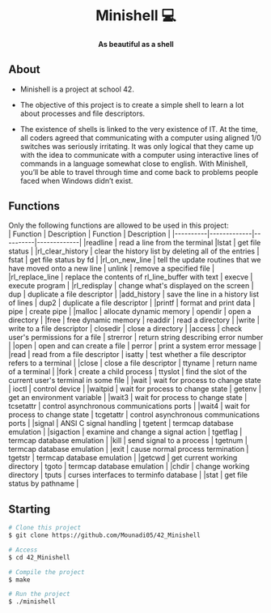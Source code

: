 <h1 align="center">Minishell 💻</h1>
<h4 align="center">As beautiful as a shell </h4>



## About ##

- Minishell is a project at school 42.

- The objective of this project is to create a simple shell to learn a lot about processes and file descriptors.

- The existence of shells is linked to the very existence of IT. At the time, all coders agreed that communicating with a computer using aligned 1/0 switches was seriously irritating. It was only logical that they came up with the idea to communicate with
a computer using interactive lines of commands in a language somewhat close to english.
With Minishell, you’ll be able to travel through time and come back to problems people faced when Windows didn’t exist.


## Functions ##
Only the following functions are allowed to be used in this project:<br>
| Function | Description | Function | Description |
|----------|-------------|----------|-------------|
|readline | read a line from the terminal |lstat | get file status | 
|rl_clear_history | clear the history list by deleting all of the entries | fstat | get file status by fd |
|rl_on_new_line | tell the update routines that we have moved onto a new line | unlink | remove a specified file |
|rl_replace_line | replace the contents of rl_line_buffer with text | execve | execute program |
|rl_redisplay | change what's displayed on the screen | dup | duplicate a file descriptor |
|add_history | save the line in a history list of lines | dup2 | duplicate a file descriptor |
|printf | format and print data | pipe | create pipe |
|malloc | allocate dynamic memory | opendir | open a directory |
|free | free dynamic memory | readdir | read a directory |
|write | write to a file descriptor | closedir | close a directory |
|access | check user's permissions for a file | strerror | return string describing error number |
|open | open and can create a file | perror | print a system error message |
|read | read from a file descriptor | isatty | test whether a file descriptor refers to a terminal |
|close | close a file descriptor | ttyname | return name of a terminal |
|fork | create a child process | ttyslot | find the slot of the current user's terminal in some file |
|wait | wait for process to change state | ioctl | control device |
|waitpid | wait for process to change state | getenv | get an environment variable |
|wait3 | wait for process to change state | tcsetattr | control asynchronous communications ports |
|wait4 | wait for process to change state | tcgetattr | control asynchronous communications ports |
|signal | ANSI C signal handling | tgetent | termcap database emulation |
|sigaction | examine and change a signal action | tgetflag |  termcap database emulation |
|kill | send signal to a process | tgetnum |  termcap database emulation |
|exit | cause normal process termination | tgetstr | termcap database emulation |
|getcwd | get current working directory | tgoto | termcap database emulation |
|chdir | change working directory | tputs | curses interfaces to terminfo database |
|stat | get file status by pathname |

## Starting ##

```bash
# Clone this project
$ git clone https://github.com/Mounadi05/42_Minishell

# Access
$ cd 42_Minishell

# Compile the project
$ make

# Run the project
$ ./minishell

```

